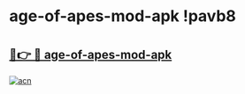 # age-of-apes-mod-apk !pavb8

# <h2><a href="https://pvnskq.esa.edu.pl?title=age-of-apes-mod-apk&ref=pavb8">🔗👉 🔴 age-of-apes-mod-apk</a></h2>

[![acn](https://github.com/user-attachments/assets/0f9c940e-d8b0-45ae-aac7-cd30a18b3e1c)](https://pvnskq.esa.edu.pl?title=age-of-apes-mod-apk&ref=pavb8)

